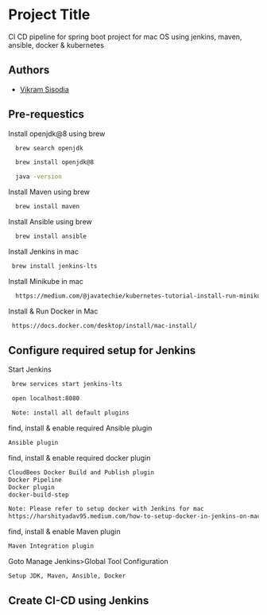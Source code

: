 
# Project Title

CI CD pipeline for spring boot project for mac OS using jenkins, maven, ansible, docker & kubernetes



## Authors

- [Vikram Sisodia](https://www.github.com/vikramsisodia27)


## Pre-requestics

Install openjdk@8 using brew


```bash
  brew search openjdk 

  brew install openjdk@8

  java -version
```

Install Maven using brew


```bash
  brew install maven
```
Install Ansible using brew


```bash
  brew install ansible
```

Install Jenkins in mac
```bash
 brew install jenkins-lts
```

Install Minikube in mac

```bash
  https://medium.com/@javatechie/kubernetes-tutorial-install-run-minikube-in-mac-os-k8s-cluster-369b25b0c3f0
```

Install & Run Docker in Mac

```bash
 https://docs.docker.com/desktop/install/mac-install/
```

## Configure required setup for Jenkins

Start Jenkins
```bash
 brew services start jenkins-lts  

 open localhost:8080 

 Note: install all default plugins

```
find, install & enable required Ansible plugin

```bash
Ansible plugin 
```

find, install & enable required docker plugin

```bash
CloudBees Docker Build and Publish plugin
Docker Pipeline
Docker plugin 
docker-build-step

Note: Please refer to setup docker with Jenkins for mac
https://harshityadav95.medium.com/how-to-setup-docker-in-jenkins-on-mac-c45fe02f91c5
```
find, install & enable Maven  plugin

```bash
Maven Integration plugin
```
Goto Manage Jenkins>Global Tool Configuration
```bash
Setup JDK, Maven, Ansible, Docker

```

## Create CI-CD using Jenkins
